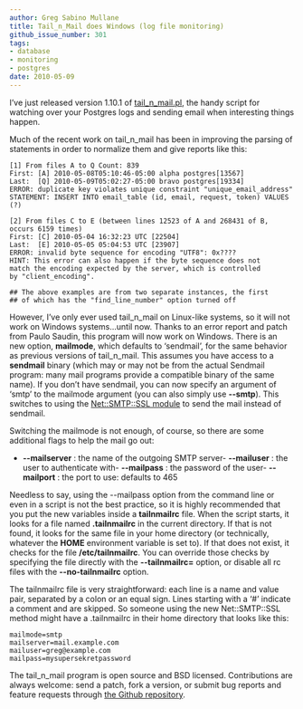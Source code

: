```yaml
---
author: Greg Sabino Mullane
title: Tail_n_Mail does Windows (log file monitoring)
github_issue_number: 301
tags:
- database
- monitoring
- postgres
date: 2010-05-09
---
```


I’ve just released version 1.10.1 of [tail_n_mail.pl](https://bucardo.org/tail_n_mail), the handy script for watching over your Postgres logs and sending email when interesting things happen.

Much of the recent work on tail_n_mail has been in improving the parsing of statements in order to normalize them and give reports like this:

```nohighlight
[1] From files A to Q Count: 839
First: [A] 2010-05-08T05:10:46-05:00 alpha postgres[13567]
Last:  [Q] 2010-05-09T05:02:27-05:00 bravo postgres[19334]
ERROR: duplicate key violates unique constraint "unique_email_address"
STATEMENT: INSERT INTO email_table (id, email, request, token) VALUES (?)

[2] From files C to E (between lines 12523 of A and 268431 of B, occurs 6159 times)
First: [C] 2010-05-04 16:32:23 UTC [22504]
Last:  [E] 2010-05-05 05:04:53 UTC [23907]
ERROR: invalid byte sequence for encoding "UTF8": 0x????
HINT: This error can also happen if the byte sequence does not
match the encoding expected by the server, which is controlled
by "client_encoding".

## The above examples are from two separate instances, the first
## of which has the "find_line_number" option turned off
```

However, I’ve only ever used tail_n_mail on Linux-like systems, so it will not work on Windows systems...until now. Thanks to an error report and patch from Paulo Saudin, this program will now work on Windows. There is an new option, **mailmode**, which defaults to ‘sendmail’, for the same behavior as previous versions of tail_n_mail. This assumes you have access to a **sendmail** binary (which may or may not be from the actual Sendmail program: many mail programs provide a compatible binary of the same name). If you don’t have sendmail, you can now specify an argument of ‘smtp’ to the mailmode argument (you can also simply use **--smtp**). This switches to using the [Net::SMTP::SSL module](https://metacpan.org/pod/release/CWEST/Net-SMTP-SSL-1.01/lib/Net/SMTP/SSL.pm) to send the mail instead of sendmail.

Switching the mailmode is not enough, of course, so there are some additional flags to help the mail go out:

- **--mailserver** : the name of the outgoing SMTP server- **--mailuser** : the user to authenticate with- **--mailpass** : the password of the user- **--mailport** : the port to use: defaults to 465

Needless to say, using the --mailpass option from the command line or even in a script is not the best practice, so it is highly recommended that you put the new variables inside a **tailnmailrc** file. When the script starts, it looks for a file named **.tailnmailrc** in the current directory. If that is not found, it looks for the same file in your home directory (or technically, whatever the **HOME** environment variable is set to). If that does not exist, it checks for the file **/etc/tailnmailrc**. You can override those checks by specifying the file directly with the **--tailnmailrc=** option, or disable all rc files with the **--no-tailnmailrc** option.

The tailnmailrc file is very straightforward: each line is a name and value pair, separated by a colon or an equal sign. Lines starting with a ‘#’ indicate a comment and are skipped. So someone using the new Net::SMTP::SSL method might have a .tailnmailrc in their home directory that looks like this:

```nohighlight
mailmode=smtp
mailserver=mail.example.com
mailuser=greg@example.com
mailpass=mysupersekretpassword
```

The tail_n_mail program is open source and BSD licensed. Contributions are always welcome: send a patch, fork a version, or submit bug reports and feature requests through [the Github repository](https://github.com/bucardo/tail_n_mail).
